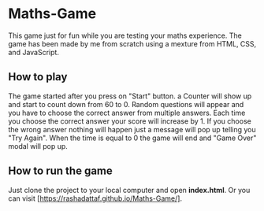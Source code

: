 # Maths-Game
This game just for fun while you are testing your maths experience.
The game has been made by me from scratch using a mexture from HTML, CSS, and JavaScript.

## How to play
The game started after you press on "Start" button.
a Counter will show up and start to count down from 60 to 0.
Random questions will appear and you have to choose the correct answer from multiple answers.
Each time you choose the correct answer your score will increase by 1.
If you choose the wrong answer nothing will happen just a message will pop up telling you "Try Again".
When the time is equal to 0 the game will end and "Game Over" modal will pop up.

## How to run the game
Just clone the project to your local computer and open **index.html**.
Or you can visit [https://rashadattaf.github.io/Maths-Game/].
